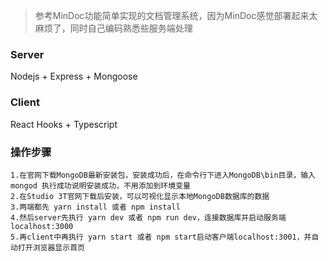 > 参考MinDoc功能简单实现的文档管理系统，因为MinDoc感觉部署起来太麻烦了，同时自己编码熟悉些服务端处理

### Server 
Nodejs + Express + Mongoose

### Client 
React Hooks + Typescript 

### 操作步骤
```
1.在官网下载MongoDB最新安装包，安装成功后，在命令行下进入MongoDB\bin目录，输入mongod 执行成功说明安装成功，不用添加到环境变量
2.在Studio 3T官网下载后安装，可以可视化显示本地MongoDB数据库的数据
3.两端都先 yarn install 或者 npm install
4.然后server先执行 yarn dev 或者 npm run dev，连接数据库并启动服务端localhost:3000
5.再client中再执行 yarn start 或者 npm start启动客户端localhost:3001，并自动打开浏览器显示首页
```
